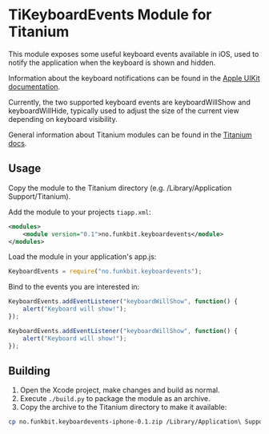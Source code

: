 TiKeyboardEvents Module for Titanium
=====================================

This module exposes some useful keyboard events available in iOS, used to notify the application when the keyboard is shown and hidden.

Information about the keyboard notifications can be found in the [Apple UIKit documentation][appledocs].

Currently, the two supported keyboard events are keyboardWillShow and keyboardWillHide, typically used to adjust the size of the current view
depending on keyboard visibility.

General information about Titanium modules can be found in the [Titanium docs][timoduledocs].

Usage
-----

Copy the module to the Titanium directory (e.g. /Library/Application Support/Titanium).

Add the module to your projects `tiapp.xml`:

```xml
<modules>
    <module version="0.1">no.funkbit.keyboardevents</module>
</modules>
```

Load the module in your application's app.js:

```js
KeyboardEvents = require("no.funkbit.keyboardevents");
```

Bind to the events you are interested in:

```js
KeyboardEvents.addEventListener("keyboardWillShow", function() {
    alert("Keyboard will show!");
});

KeyboardEvents.addEventListener("keyboardWillShow", function() {
    alert("Keyboard will show!");
});
```

Building
--------

1. Open the Xcode project, make changes and build as normal.
2. Execute `./build.py` to package the module as an archive.
3. Copy the archive to the Titanium directory to make it available:

```sh
cp no.funkbit.keyboardevents-iphone-0.1.zip /Library/Application\ Support/Titanium/
```

[appledocs]: http://developer.apple.com/library/ios/#documentation/uikit/reference/UIWindow_Class/UIWindowClassReference/UIWindowClassReference.html
[timoduledocs]: http://wiki.appcelerator.org/display/guides/iOS+Module+Development+Guide
